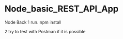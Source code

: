 # Node_basic_REST_API_App
Node Back
1 run. npm install

2 try to test with Postman if it is possible
